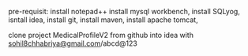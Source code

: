 pre-requisit:
install notepad++
install mysql workbench,
install SQLyog,
isntall idea,
install git,
install maven,
install apache tomcat,

clone project MedicalProfileV2 from github into idea
with sohil8chhabriya@gmail.com/abcd@123
